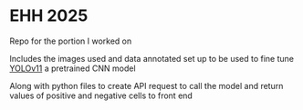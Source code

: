 # EHH 2025
Repo for the portion I worked on

Includes the images used and data annotated set up to be used to fine tune [YOLOv11](https://docs.ultralytics.com/models/yolo11/) a pretrained CNN model

Along with python files to create API request to call the model and return values of positive and negative cells to front end
